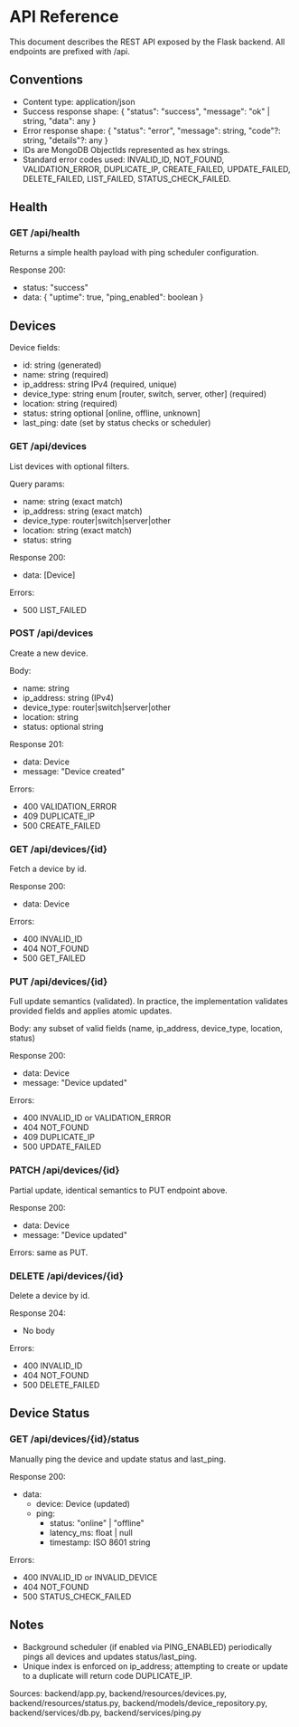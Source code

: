 # API Reference

This document describes the REST API exposed by the Flask backend. All endpoints are prefixed with /api.

## Conventions

- Content type: application/json
- Success response shape:
  { "status": "success", "message": "ok" | string, "data": any }
- Error response shape:
  { "status": "error", "message": string, "code"?: string, "details"?: any }
- IDs are MongoDB ObjectIds represented as hex strings.
- Standard error codes used: INVALID_ID, NOT_FOUND, VALIDATION_ERROR, DUPLICATE_IP, CREATE_FAILED, UPDATE_FAILED, DELETE_FAILED, LIST_FAILED, STATUS_CHECK_FAILED.

## Health

### GET /api/health

Returns a simple health payload with ping scheduler configuration.

Response 200:
- status: "success"
- data: { "uptime": true, "ping_enabled": boolean }

## Devices

Device fields:
- id: string (generated)
- name: string (required)
- ip_address: string IPv4 (required, unique)
- device_type: string enum [router, switch, server, other] (required)
- location: string (required)
- status: string optional [online, offline, unknown]
- last_ping: date (set by status checks or scheduler)

### GET /api/devices

List devices with optional filters.

Query params:
- name: string (exact match)
- ip_address: string (exact match)
- device_type: router|switch|server|other
- location: string (exact match)
- status: string

Response 200:
- data: [Device]

Errors:
- 500 LIST_FAILED

### POST /api/devices

Create a new device.

Body:
- name: string
- ip_address: string (IPv4)
- device_type: router|switch|server|other
- location: string
- status: optional string

Response 201:
- data: Device
- message: "Device created"

Errors:
- 400 VALIDATION_ERROR
- 409 DUPLICATE_IP
- 500 CREATE_FAILED

### GET /api/devices/{id}

Fetch a device by id.

Response 200:
- data: Device

Errors:
- 400 INVALID_ID
- 404 NOT_FOUND
- 500 GET_FAILED

### PUT /api/devices/{id}

Full update semantics (validated). In practice, the implementation validates provided fields and applies atomic updates.

Body: any subset of valid fields (name, ip_address, device_type, location, status)

Response 200:
- data: Device
- message: "Device updated"

Errors:
- 400 INVALID_ID or VALIDATION_ERROR
- 404 NOT_FOUND
- 409 DUPLICATE_IP
- 500 UPDATE_FAILED

### PATCH /api/devices/{id}

Partial update, identical semantics to PUT endpoint above.

Response 200:
- data: Device
- message: "Device updated"

Errors: same as PUT.

### DELETE /api/devices/{id}

Delete a device by id.

Response 204:
- No body

Errors:
- 400 INVALID_ID
- 404 NOT_FOUND
- 500 DELETE_FAILED

## Device Status

### GET /api/devices/{id}/status

Manually ping the device and update status and last_ping.

Response 200:
- data:
  - device: Device (updated)
  - ping:
    - status: "online" | "offline"
    - latency_ms: float | null
    - timestamp: ISO 8601 string

Errors:
- 400 INVALID_ID or INVALID_DEVICE
- 404 NOT_FOUND
- 500 STATUS_CHECK_FAILED

## Notes

- Background scheduler (if enabled via PING_ENABLED) periodically pings all devices and updates status/last_ping.
- Unique index is enforced on ip_address; attempting to create or update to a duplicate will return code DUPLICATE_IP.

Sources: backend/app.py, backend/resources/devices.py, backend/resources/status.py, backend/models/device_repository.py, backend/services/db.py, backend/services/ping.py

